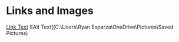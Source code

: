 # Links and Images

[Link Text](https://www.google.com)
![Alt Text](C:\Users\Ryan Esparza\OneDrive\Pictures\Saved Pictures)
